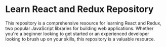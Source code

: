 # Learn React and Redux Repository

This repository is a comprehensive resource for learning React and Redux, two popular JavaScript libraries for building web applications. Whether you're a beginner looking to get started or an experienced developer looking to brush up on your skills, this repository is a valuable resource.